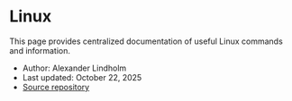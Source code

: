 # Linux

This page provides centralized documentation of useful Linux commands and information.

- Author: Alexander Lindholm
- Last updated: October 22, 2025
- [Source repository](https://github.com/Alex0424/Linux)